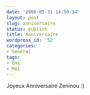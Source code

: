 ```yaml
---
date: '2006-05-31 14:50:34'
layout: post
slug: anniversaire
status: publish
title: Anniversaire
wordpress_id: '52'
categories:
- General
tags:
- Emi
- Moi
---
```


Joyeux Anniversaire Zeninou :)
